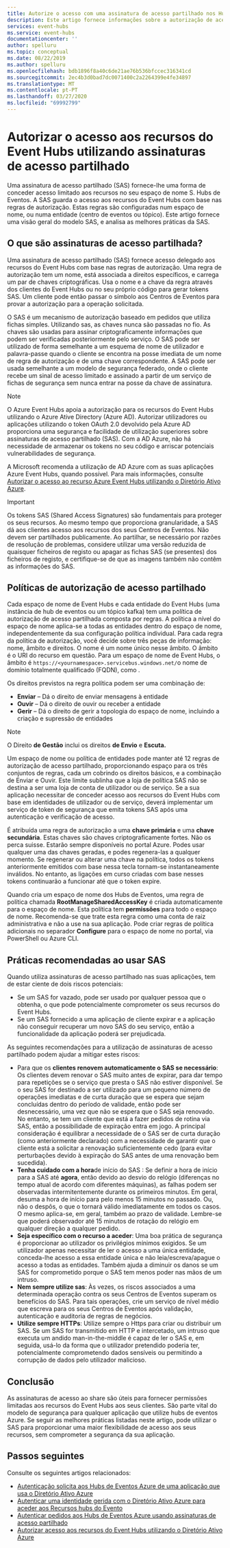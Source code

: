 ```yaml
---
title: Autorize o acesso com uma assinatura de acesso partilhado nos Hubs de Eventos Azure
description: Este artigo fornece informações sobre a autorização de acesso aos recursos do Azure Event Hubs utilizando assinaturas de acesso partilhado (SAS).
services: event-hubs
ms.service: event-hubs
documentationcenter: ''
author: spelluru
ms.topic: conceptual
ms.date: 08/22/2019
ms.author: spelluru
ms.openlocfilehash: bdb1896f8a40c6de21ae76b536bfccec316341cd
ms.sourcegitcommit: 2ec4b3d0bad7dc0071400c2a2264399e4fe34897
ms.translationtype: MT
ms.contentlocale: pt-PT
ms.lasthandoff: 03/27/2020
ms.locfileid: "69992799"
---
```

# <a name="authorizing-access-to-event-hubs-resources-using-shared-access-signatures"></a>Autorizar o acesso aos recursos do Event Hubs utilizando assinaturas de acesso partilhado
Uma assinatura de acesso partilhado (SAS) fornece-lhe uma forma de conceder acesso limitado aos recursos no seu espaço de nome S. Hubs de Eventos. A SAS guarda o acesso aos recursos do Event Hubs com base nas regras de autorização. Estas regras são configuradas num espaço de nome, ou numa entidade (centro de eventos ou tópico). Este artigo fornece uma visão geral do modelo SAS, e analisa as melhores práticas da SAS.

## <a name="what-are-shared-access-signatures"></a>O que são assinaturas de acesso partilhada?
Uma assinatura de acesso partilhado (SAS) fornece acesso delegado aos recursos do Event Hubs com base nas regras de autorização. Uma regra de autorização tem um nome, está associada a direitos específicos, e carrega um par de chaves criptográficas. Usa o nome e a chave da regra através dos clientes do Event Hubs ou no seu próprio código para gerar tokens SAS. Um cliente pode então passar o símbolo aos Centros de Eventos para provar a autorização para a operação solicitada.

O SAS é um mecanismo de autorização baseado em pedidos que utiliza fichas simples. Utilizando sas, as chaves nunca são passadas no fio. As chaves são usadas para assinar criptograficamente informações que podem ser verificadas posteriormente pelo serviço. O SAS pode ser utilizado de forma semelhante a um esquema de nome de utilizador e palavra-passe quando o cliente se encontra na posse imediata de um nome de regra de autorização e de uma chave correspondente. A SAS pode ser usada semelhante a um modelo de segurança federado, onde o cliente recebe um sinal de acesso limitado e assinado a partir de um serviço de fichas de segurança sem nunca entrar na posse da chave de assinatura.

> [!NOTE]
> O Azure Event Hubs apoia a autorização para os recursos do Event Hubs utilizando o Azure Ative Directory (Azure AD). Autorizar utilizadores ou aplicações utilizando o token OAuth 2.0 devolvido pela Azure AD proporciona uma segurança e facilidade de utilização superiores sobre assinaturas de acesso partilhado (SAS). Com a AD Azure, não há necessidade de armazenar os tokens no seu código e arriscar potenciais vulnerabilidades de segurança.
>
> A Microsoft recomenda a utilização de AD Azure com as suas aplicações Azure Event Hubs, quando possível. Para mais informações, consulte [Autorizar o acesso ao recurso Azure Event Hubs utilizando o Diretório Ativo Azure](authorize-access-azure-active-directory.md).

> [!IMPORTANT]
> Os tokens SAS (Shared Access Signatures) são fundamentais para proteger os seus recursos. Ao mesmo tempo que proporciona granularidade, a SAS dá aos clientes acesso aos recursos dos seus Centros de Eventos. Não devem ser partilhados publicamente. Ao partilhar, se necessário por razões de resolução de problemas, considere utilizar uma versão reduzida de quaisquer ficheiros de registo ou apagar as fichas SAS (se presentes) dos ficheiros de registo, e certifique-se de que as imagens também não contêm as informações do SAS.

## <a name="shared-access-authorization-policies"></a>Políticas de autorização de acesso partilhado
Cada espaço de nome de Event Hubs e cada entidade do Event Hubs (uma instância de hub de eventos ou um tópico kafka) tem uma política de autorização de acesso partilhada composta por regras. A política a nível do espaço de nome aplica-se a todas as entidades dentro do espaço de nome, independentemente da sua configuração política individual.
Para cada regra da política de autorização, você decide sobre três peças de informação: nome, âmbito e direitos. O nome é um nome único nesse âmbito. O âmbito é o URI do recurso em questão. Para um espaço de nome de Event Hubs, o âmbito é `https://<yournamespace>.servicebus.windows.net/`o nome de domínio totalmente qualificado (FQDN), como .

Os direitos previstos na regra política podem ser uma combinação de:
- **Enviar** – Dá o direito de enviar mensagens à entidade
- **Ouvir** – Dá o direito de ouvir ou receber a entidade
- **Gerir** – Dá o direito de gerir a topologia do espaço de nome, incluindo a criação e supressão de entidades

> [!NOTE]
> O Direito **de Gestão** inclui os direitos **de Envio** e **Escuta.**

Um espaço de nome ou política de entidades pode manter até 12 regras de autorização de acesso partilhado, proporcionando espaço para os três conjuntos de regras, cada um cobrindo os direitos básicos, e a combinação de Enviar e Ouvir. Este limite sublinha que a loja de política SAS não se destina a ser uma loja de conta de utilizador ou de serviço. Se a sua aplicação necessitar de conceder acesso aos recursos do Event Hubs com base em identidades de utilizador ou de serviço, deverá implementar um serviço de token de segurança que emita tokens SAS após uma autenticação e verificação de acesso.

É atribuída uma regra de autorização a uma **chave primária** e uma **chave secundária**. Estas chaves são chaves criptograficamente fortes. Não os perca suisse. Estarão sempre disponíveis no portal Azure. Podes usar qualquer uma das chaves geradas, e podes regenera-las a qualquer momento. Se regenerar ou alterar uma chave na política, todos os tokens anteriormente emitidos com base nessa tecla tornam-se instantaneamente inválidos. No entanto, as ligações em curso criadas com base nesses tokens continuarão a funcionar até que o token expire.

Quando cria um espaço de nome dos Hubs de Eventos, uma regra de política chamada **RootManageSharedAccessKey** é criada automaticamente para o espaço de nome. Esta política tem **permissões** para todo o espaço de nome. Recomenda-se que trate esta regra como uma conta de raiz administrativa e não a use na sua aplicação. Pode criar regras de política adicionais no separador **Configure** para o espaço de nome no portal, via PowerShell ou Azure CLI.

## <a name="best-practices-when-using-sas"></a>Práticas recomendadas ao usar SAS
Quando utiliza assinaturas de acesso partilhado nas suas aplicações, tem de estar ciente de dois riscos potenciais:

- Se um SAS for vazado, pode ser usado por qualquer pessoa que o obtenha, o que pode potencialmente comprometer os seus recursos do Event Hubs.
- Se um SAS fornecido a uma aplicação de cliente expirar e a aplicação não conseguir recuperar um novo SAS do seu serviço, então a funcionalidade da aplicação poderá ser prejudicada.

As seguintes recomendações para a utilização de assinaturas de acesso partilhado podem ajudar a mitigar estes riscos:

- Para que os **clientes renovem automaticamente o SAS se necessário**: Os clientes devem renovar o SAS muito antes de expirar, para dar tempo para repetições se o serviço que presta o SAS não estiver disponível. Se o seu SAS for destinado a ser utilizado para um pequeno número de operações imediatas e de curta duração que se espera que sejam concluídas dentro do período de validade, então pode ser desnecessário, uma vez que não se espera que o SAS seja renovado. No entanto, se tem um cliente que está a fazer pedidos de rotina via SAS, então a possibilidade de expiração entra em jogo. A principal consideração é equilibrar a necessidade de o SAS ser de curta duração (como anteriormente declarado) com a necessidade de garantir que o cliente está a solicitar a renovação suficientemente cedo (para evitar perturbações devido à expiração do SAS antes de uma renovação bem sucedida).
- **Tenha cuidado com a hora**de início do SAS : Se definir a hora de início para a SAS até **agora**, então devido ao desvio do relógio (diferenças no tempo atual de acordo com diferentes máquinas), as falhas podem ser observadas intermitentemente durante os primeiros minutos. Em geral, desuma a hora de início para pelo menos 15 minutos no passado. Ou, não o despôs, o que o tornará válido imediatamente em todos os casos. O mesmo aplica-se, em geral, também ao prazo de validade. Lembre-se que poderá observador até 15 minutos de rotação do relógio em qualquer direção a qualquer pedido. 
- **Seja específico com o recurso a aceder**: Uma boa prática de segurança é proporcionar ao utilizador os privilégios mínimos exigidos. Se um utilizador apenas necessitar de ler o acesso a uma única entidade, conceda-lhe acesso a essa entidade única e não leia/escreva/apague o acesso a todas as entidades. Também ajuda a diminuir os danos se um SAS for comprometido porque o SAS tem menos poder nas mãos de um intruso.
- **Nem sempre utilize sas**: Às vezes, os riscos associados a uma determinada operação contra os seus Centros de Eventos superam os benefícios do SAS. Para tais operações, crie um serviço de nível médio que escreva para os seus Centros de Eventos após validação, autenticação e auditoria de regras de negócios.
- **Utilize sempre HTTPs**: Utilize sempre o Https para criar ou distribuir um SAS. Se um SAS for transmitido em HTTP e intercetado, um intruso que executa um andido man-in-the-middle é capaz de ler o SAS e, em seguida, usá-lo da forma que o utilizador pretendido poderia ter, potencialmente comprometendo dados sensíveis ou permitindo a corrupção de dados pelo utilizador malicioso.

## <a name="conclusion"></a>Conclusão
As assinaturas de acesso ao share são úteis para fornecer permissões limitadas aos recursos do Event Hubs aos seus clientes. São parte vital do modelo de segurança para qualquer aplicação que utilize hubs de eventos Azure. Se seguir as melhores práticas listadas neste artigo, pode utilizar o SAS para proporcionar uma maior flexibilidade de acesso aos seus recursos, sem comprometer a segurança da sua aplicação.

## <a name="next-steps"></a>Passos seguintes
Consulte os seguintes artigos relacionados: 

- [Autenticação solicita aos Hubs de Eventos Azure de uma aplicação que usa o Diretório Ativo Azure](authenticate-application.md)
- [Autenticar uma identidade gerida com o Diretório Ativo Azure para aceder aos Recursos hubs do Evento](authenticate-managed-identity.md)
- [Autenticar pedidos aos Hubs de Eventos Azure usando assinaturas de acesso partilhado](authenticate-shared-access-signature.md)
- [Autorizar acesso aos recursos do Event Hubs utilizando o Diretório Ativo Azure](authorize-access-azure-active-directory.md)


